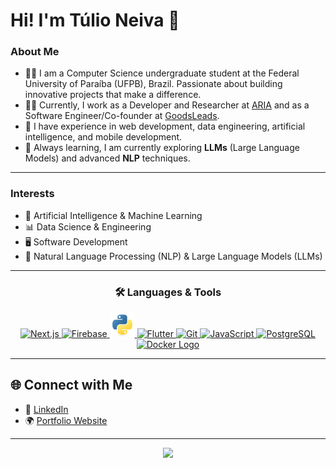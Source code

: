 # Hi! I'm Túlio Neiva 👋

### About Me
- 🧑‍💻 I am a Computer Science undergraduate student at the Federal University of Paraíba (UFPB), Brazil. Passionate about building innovative projects that make a difference.
- 🧑‍🔬 Currently, I work as a Developer and Researcher at <a href="https://aria.ci.ufpb.br/">ARIA</a> and as a Software Engineer/Co-founder at <a href="https://goodsleads.com/">GoodsLeads</a>.
- 🚀 I have experience in web development, data engineering, artificial intelligence, and mobile development.
- 🌱 Always learning, I am currently exploring **LLMs** (Large Language Models) and advanced **NLP** techniques.

---

### Interests
- 🧠 Artificial Intelligence & Machine Learning  
- 📊 Data Science & Engineering  
- 🖥️ Software Development  
- 📜 Natural Language Processing (NLP) & Large Language Models (LLMs)  

---

<h3 align="center">🛠️ Languages & Tools</h3>
<p align="center">
  <a href="https://nextjs.org/" target="_blank">
    <img src="https://www.vectorlogo.zone/logos/nextjs/nextjs-icon.svg" alt="Next.js" width="40" height="40"/>
  </a>
  <a href="https://firebase.google.com/" target="_blank">
    <img src="https://www.vectorlogo.zone/logos/firebase/firebase-icon.svg" alt="Firebase" width="40" height="40"/>
  </a>
  <a href="https://www.python.org/" target="_blank">
    <img src="https://raw.githubusercontent.com/devicons/devicon/master/icons/python/python-original.svg" alt="Python" width="40" height="40"/>
  </a>
  <a href="https://flutter.dev" target="_blank">
    <img src="https://www.vectorlogo.zone/logos/flutterio/flutterio-icon.svg" alt="Flutter" width="40" height="40"/>
  </a>
  <a href="https://git-scm.com/" target="_blank">
    <img src="https://www.vectorlogo.zone/logos/git-scm/git-scm-icon.svg" alt="Git" width="40" height="40"/>
  </a>
  <a href="https://developer.mozilla.org/en-US/docs/Web/JavaScript/" target="_blank">
    <img src="https://www.vectorlogo.zone/logos/javascript/javascript-icon.svg" alt="JavaScript" width="40" height="40"/>
  </a>
  <a href="https://www.postgresql.org/" target="_blank">
    <img src="https://www.vectorlogo.zone/logos/postgresql/postgresql-icon.svg" alt="PostgreSQL" width="40" height="40"/>
  </a>
  <a href="https://www.docker.com/" target="_blank">
    <img src="https://www.vectorlogo.zone/logos/docker/docker-icon.svg" alt="Docker Logo" width="40" height="40"/>
  </a>
</p>

---

## 🌐 Connect with Me
- 💼 [LinkedIn](https://www.linkedin.com/in/t%C3%BAlio-ribeiro-neiva-82b37620a/)  
- 🌍 [Portfolio Website](https://tuliorneiva.github.io/)  

---

<div align="center">
  <picture>
    <source
      srcset="https://github-readme-stats.vercel.app/api?username=tuliorneiva&show_icons=true&theme=dark"
      media="(prefers-color-scheme: dark)"
    />
    <source
      srcset="https://github-readme-stats.vercel.app/api?username=tuliorneiva&show_icons=true"
      media="(prefers-color-scheme: light), (prefers-color-scheme: no-preference)"
    />
    <img src="https://github-readme-stats.vercel.app/api?username=tuliorneiva&show_icons=true" />
  </picture>
</div>
